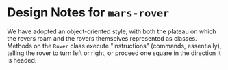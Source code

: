 # Design Notes for `mars-rover`

We have adopted an object-oriented style, with both the plateau on
which the rovers roam and the rovers themselves represented as
classes.  Methods on the `Rover` class execute "instructions"
(commands, essentially), telling the rover to turn left or right, or
proceed one square in the direction it is headed.
